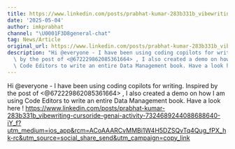 ```yaml
---
title: https://www.linkedin.com/posts/prabhat-kumar-283b331b_vibewriting-cursoride-genai-activity-7324689244088688640-iY_f?utm_medium=ios_app&rcm=ACoAAARCvMMBi1W4H5DZSQvTq4Qug_fPX_hk-rc&utm_source=social_share_send&utm_campaign=copy_link
date: '2025-05-04'
author: imkprabhat
channel: "\U0001F3D8general-chat"
tag: News/Article
original_url: https://www.linkedin.com/posts/prabhat-kumar-283b331b_vibewriting-cursoride-genai-activity-7324689244088688640-iY_f?utm_medium=ios_app&rcm=ACoAAARCvMMBi1W4H5DZSQvTq4Qug_fPX_hk-rc&utm_source=social_share_send&utm_campaign=copy_link
description: "Hi @everyone - I have been using coding copilots for writing. Inspired\
  \ by the post of <@672229862085361664> , I also created a demo on how I am using\
  \ Code Editors to write an entire Data Management book. Have a look here ! \nhttps://www.linkedin.com/posts/prabhat-kumar-283b331b_vibewriting-cursoride-genai-activity-7324689244088688640-iY_f?utm_medium=ios_app&rcm=ACoAAARCvMMBi1W4H5DZSQvTq4Qug_fPX_hk-rc&utm_source=social_share_send&utm_campaign=copy_link"
---
```


Hi @everyone - I have been using coding copilots for writing. Inspired by the post of <@672229862085361664> , I also created a demo on how I am using Code Editors to write an entire Data Management book. Have a look here ! 
https://www.linkedin.com/posts/prabhat-kumar-283b331b_vibewriting-cursoride-genai-activity-7324689244088688640-iY_f?utm_medium=ios_app&rcm=ACoAAARCvMMBi1W4H5DZSQvTq4Qug_fPX_hk-rc&utm_source=social_share_send&utm_campaign=copy_link